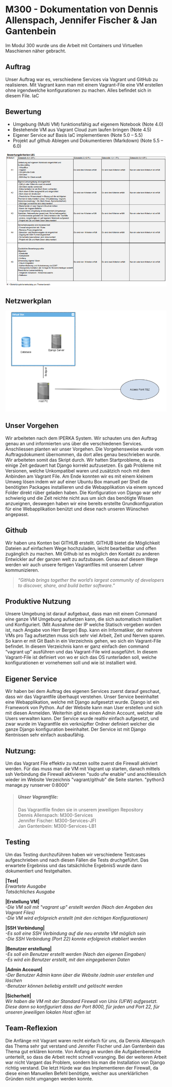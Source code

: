 # M300 - Dokumentation von Dennis Allenspach, Jennifer Fischer &amp; Jan Gantenbein
Im Modul 300 wurde uns die Arbeit mit Containers und Virtuellen Maschienen näher gebracht.
## Auftrag
Unser Auftrag war es, verschiedene Services via Vagrant und GitHub zu realisieren. Mit Vagrant kann man mit einem Vagrant-File eine VM erstellen ohne irgendwelche        konfigurationen zu machen. Alles befindet sich in diesem File. IaC
## Bewertung
* Umgebung (Multi VM) funktionsfähig auf eigenem Notebook (Note 4.0)
* Bestehende VM aus Vagrant Cloud zum laufen bringen (Note 4.5)
* Eigener Service auf Basis IaC implementieren (Note 5.0 – 5.5)
* Projekt auf github Ablegen und Dokumentieren (Markdown) (Note 5.5 – 6.0)

![Kompetenzen](https://github.com/jennyonfire/M300-Services-JFI/blob/master/Kompetenz_Bewertung.PNG)

## Netzwerkplan
![Netzwerkplan](https://github.com/jennyonfire/M300-Services-JFI/blob/master/Netzwerkplan.PNG)
## Unser Vorgehen
Wir arbeiteten nach dem IPERKA System. Wir schauten uns den Auftrag genau an und informierten uns über die verschiedenen Services. Anschliessen planten wir unser Vorgehen. Die Vorgehensweise wurde vom Auftragsdokument übernommen, da dort alles genau beschrieben wurde. Wir arbeiteten somit das Skript durch. Wir hatten Startprobleme, da es einige Zeit gedauert hat Django korrekt aufzusetzen. Es gab Probleme mit Versionen, welche Unkompatibel waren und zusätzich noch mit dem Anbinden am Vagrant File. Am Ende konnten wir es mit einem kleinem Umweg lösen indem wir auf einer Ubuntu Box manuell per Shell die benötigten Packages installieren und die Webapplikation via einem synced Folder direkt rüber geladen haben. Die Konfiguration von Django war sehr schwierig und die Zeit reichte nicht aus um sich das benötigte Wissen anzueignen, deswegen haben wir eine bereits erstellte Grundkonfiguration für eine Webapplikation benützt und diese nach unseren Wünschen angepasst. 
## Github
Wir haben uns Konten bei GITHUB erstellt. GITHUB bietet die Möglichkeit Dateien auf einfachem Wege hochzuladen, leicht bearbeitbar und offen zugänglich zu machen.
Mit Github ist es möglich den Kontakt zu anderen Entwickler auf der ganzen welt zu aufzubauen. Genau auf diesem Wege werden wir auch unsere fertigen Vagrantfiles mit unserem Lehrer kommunizieren.
> _“GitHub brings together the world’s largest community of developers to discover, share, and build better software.”_
## Produktive Nutzung
Unsere Umgebung ist darauf aufgebaut, dass man mit einem Command eine ganze VM Umgebung aufsetzen kann, die sich automatisch installiert und Konfiguriert. (Mit Ausnahme der IP welche Statisch vergeben worden ist, nach Angabe von Herr Berger)
Bsp. kann ein Informatiker, der mehrere VMs pro Tag aufsetzten muss sich sehr viel Arbeit, Zeit und Nerven sparen.
So kann er mit Git Bash in ein Verzeichnis gehen, wo sich ein Vagrant-File befindet. In diesem Verzeichnis kann er ganz einfach den command “vagrant up” ausführen und das Vagrant-File wird ausgeführt.
In diesem Vagrant-File ist definiert von wo er sich das OS runterladen soll, welche konfigurationen er vornehemen soll und wie ist installiert wird.
## Eigener Service
Wir haben bei dem Auftrag des eigenen Services zuerst darauf geschaut, dass wir das Vagrantfile überhaupt verstehen. Unser Service beeinhaltet eine Webapplikation, welche mit Django aufgesetzt wurde. Django ist ein Framework von Python. Auf der Website kann man User erstellen und sich mit diesen Anmelden. Weiterhin gibt es einen Admin Account, welcher alle Users verwalten kann. Der Service wurde realtiv einfach aufgesetzt, und zwar wurde im Vagrantfile ein verknüpfter Ordner definiert welcher die ganze Django konfiguration beeinhaltet. Der Service ist mit Django Kentnissen sehr einfach ausbaufähig.

## Nutzung:
Um das Vagrant File effektiv zu nutzen sollte zuerst die Firewall aktiviert werden. Für das muss man die VM mit Vagrant up starten, danach mittels ssh Verbindung die Firewall aktivieren "sudo ufw enable" und anschliesslich wieder im Website Verzeichnis "vagrant/github" die Seite starten. "python3 manage.py runserver 0:8000"


> ##### Unser Vagrantfile:
> Das Vagrantfile finden sie in unserem jeweiligen Repository <br>
> Dennis Allenspach: M300-Services <br>
> Jennifer Fischer: M300-Services-JFI <br>
> Jan Gantenbein: M300-Services-LB1
## Testing
Um das Testing durchzuführen haben wir verschiedene Testcases aufgeschrieben und nach diesen Fällen die Tests druchgeführt.
Das erwartete Ergebniss und das tatsächliche ErgebnisS wurde dann dokumentiert und festgehalten.

**|Test|** <br> _Erwartete Ausgabe_ <br>  _Tatsächliches Ausgabe_

**|Erstellung VM|** <br>  _-Die VM soll mit "vagrant up" erstellt werden (Nach den Angaben des Vagrant Files)_ <br> _-Die VM wird erfolgreich erstellt (mit den richtigen Konfigurationen)_

**|SSH Verbindung|** <br> _-Es soll eine SSH Verbindung auf die neu erstelte VM möglich sein_ <br> _-Die SSH Verbindung (Port 22) konnte erfolgreich etabliert werden_

**|Benutzer erstellung|** <br> _-Es soll ein Benutzer erstellt werden (Nach den eigenen Eingaben)_ <br> _-Es wird ein Benutzer erstellt, mit den eingegebenen Daten_

**|Admin Account|** <br> _-Der Benutzer Admin kann über die Website /admin user erstellen und löschen_ <br> _-Benutzer können beliebig erstellt und gelöscht werden_

**|Sicherheit|** <br> _Wir haben die VM mit der Standard Firewall von Unix (UFW) aufgesetzt. Diese dann so konfiguriert dass der Port 8000, für jeden und Port 22, für unseren jeweiligen lokalen Host offen ist_

## Team-Reflexion
Die Anfänge mit Vagrant waren recht einfach für uns, da Dennis Allenspach das Thema sehr gut verstand und Jennifer Fischer und Jan Gantenbein das Thema gut erklären konnte.
Von Anfang an wurden die Aufgabenbereiche unterteilt, so dass die Arbeit recht schnell voranging.
Bei der weiteren Arbeit war nicht Vargant das Problem, sondern bis man die Installation von Django richtig verstand.
Die letzt Hürde war das Implementieren der Firewall, da diese einen Manuellen Befehl benötigte, welcher aus unerklärlichen Gründen nicht umgangen werden konnte.

